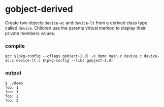 # gobject-derived
Create two objects `device-ac` and `device-lt` from a derived class type called `device`. Children use the parents virtual method to display their private members values.
### compile
`gcc $(pkg-config --cflags gobject-2.0) -o demo main.c device.c device-ac.c device-lt.c $(pkg-config --libs gobject-2.0)`
### output
```
$ ./demo
foo: 1
foo: 1
foo: 2
foo: 2
```
